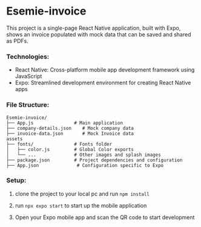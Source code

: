 # Esemie-invoice

This project is a single-page React Native application, built with Expo, shows an invoice populated with mock data that can be saved and shared as PDFs.

### Technologies:
- React Native: Cross-platform mobile app development framework using JavaScript
- Expo: Streamlined development environment for creating React Native apps

### File Structure:
```
Esemie-invoice/
├── App.js               # Main application
├── company-details.json    # Mock company data
├── invoice-data.json       # Mock Invoice data
assets
├── fonts/               # Fonts folder
│   ├── color.js         # Global Color exports
│   └── ...              # Other images and splash images
├── package.json         # Project dependencies and configuration
├── App.json              # Configuration specific to Expo
```

### Setup:

1. clone the project to your local pc and run
    `npm install`

2. run `npx expo start` to start up the mobile application

3. Open your Expo mobile app and scan the QR code to start development
